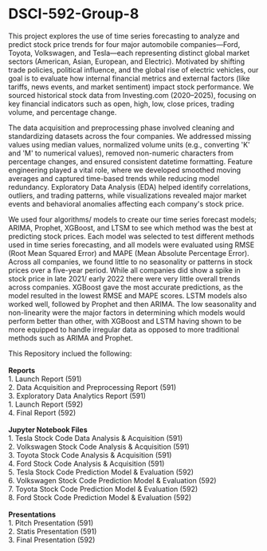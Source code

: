 # DSCI-592-Group-8
This project explores the use of time series forecasting to analyze and predict stock price trends for four major automobile companies—Ford, Toyota, Volkswagen, and Tesla—each representing distinct global market sectors (American, Asian, European, and Electric). Motivated by shifting trade policies, political influence, and the global rise of electric vehicles, our goal is to evaluate how internal financial metrics and external factors (like tariffs, news events, and market sentiment) impact stock performance. We sourced historical stock data from Investing.com (2020–2025), focusing on key financial indicators such as open, high, low, close prices, trading volume, and percentage change.

The data acquisition and preprocessing phase involved cleaning and standardizing datasets across the four companies. We addressed missing values using median values, normalized volume units (e.g., converting 'K' and 'M' to numerical values), removed non-numeric characters from percentage changes, and ensured consistent datetime formatting. Feature engineering played a vital role, where we developed smoothed moving averages and captured time-based trends while reducing model redundancy. Exploratory Data Analysis (EDA) helped identify correlations, outliers, and trading patterns, while visualizations revealed major market events and behavioral anomalies affecting each company's stock price.

We used four algorithms/ models to create our time series forecast models; ARIMA, Prophet, XGBoost, and LTSM to see which method was the best at predicting stock prices. Each model was selected to test different methods used in time series forecasting, and all models were evaluated using RMSE (Root Mean Squared Error) and MAPE (Mean Absolute Percentage Error). Across all companies, we found little to no seasonality or patterns in stock prices over a five-year period. While all companies did show a spike in stock price in late 2021/ early 2022 there were very little overall trends across companies. XGBoost gave the most accurate predictions, as the model resulted in the lowest RMSE and MAPE scores. LSTM models also worked well, followed by Prophet and then ARIMA. The low seasonality and non-linearity were the major factors in determining which models would perform better than other, with XGBoost and LSTM having shown to be more equipped to handle irregular data as opposed to more traditional methods such as ARIMA and Prophet. 



This Repository inclued the following:<br>
<br>
  **Reports<br>**
    1. Launch Report (591) <br>
    2. Data Acquisition and Preprocessing Report (591) <br>
    3. Exploratory Data Analytics Report (591) <br>
    1. Launch Report (592) <br>
    4. Final Report (592) <br>
    <br>
  **Jupyter Notebook Files<br>**
    1. Tesla Stock Code Data Analysis & Acquisition (591) <br>
    2. Volkswagen Stock Code Analysis & Acquisition (591) <br>
    3. Toyota Stock Code Analysis & Acquisition (591) <br>
    4. Ford Stock Code Analysis & Acquisition (591) <br>
    5. Tesla Stock Code Prediction Model & Evaluation (592) <br>
    6. Volkswagen Stock Code Prediction Model & Evaluation (592) <br>
    7. Toyota Stock Code Prediction Model & Evaluation (592) <br>
    8. Ford Stock Code Prediction Model & Evaluation (592) <br>
<br>
  **Presentations<br>**
    1. Pitch Presentation (591) <br>
    2. Statis Presentation (591) <br>
    3. Final Presentation (592) <br>
<br>
